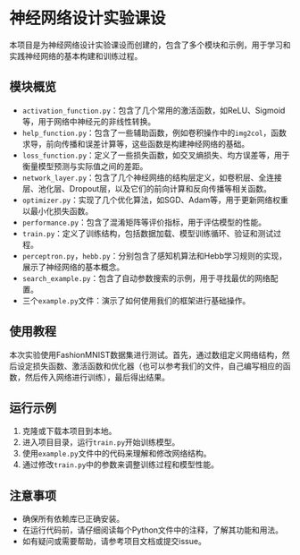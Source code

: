 # 神经网络设计实验课设

本项目是为神经网络设计实验课设而创建的，包含了多个模块和示例，用于学习和实践神经网络的基本构建和训练过程。

## 模块概览

- `activation_function.py`：包含了几个常用的激活函数，如ReLU、Sigmoid等，用于网络中神经元的非线性转换。
- `help_function.py`：包含了一些辅助函数，例如卷积操作中的`img2col`，函数求导，前向传播和误差计算等，这些函数是构建神经网络的基础。
- `loss_function.py`：定义了一些损失函数，如交叉熵损失、均方误差等，用于衡量模型预测与实际值之间的差距。
- `network_layer.py`：包含了几个神经网络的结构层定义，如卷积层、全连接层、池化层、Dropout层，以及它们的前向计算和反向传播等相关函数。
- `optimizer.py`：实现了几个优化算法，如SGD、Adam等，用于更新网络权重以最小化损失函数。
- `performance.py`：包含了混淆矩阵等评价指标，用于评估模型的性能。
- `train.py`：定义了训练结构，包括数据加载、模型训练循环、验证和测试过程。
- `perceptron.py`，`hebb.py`：分别包含了感知机算法和Hebb学习规则的实现，展示了神经网络的基本概念。
- `search_example.py`：包含了自动参数搜索的示例，用于寻找最优的网络配置。
- 三个`example.py`文件：演示了如何使用我们的框架进行基础操作。

## 使用教程

本次实验使用FashionMNIST数据集进行测试。首先，通过数组定义网络结构，然后设定损失函数、激活函数和优化器（也可以参考我们的文件，自己编写相应的函数，然后传入网络进行训练），最后得出结果。

## 运行示例

1. 克隆或下载本项目到本地。
2. 进入项目目录，运行`train.py`开始训练模型。
3. 使用`example.py`文件中的代码来理解和修改网络结构。
4. 通过修改`train.py`中的参数来调整训练过程和模型性能。

## 注意事项

- 确保所有依赖库已正确安装。
- 在运行代码前，请仔细阅读每个Python文件中的注释，了解其功能和用法。
- 如有疑问或需要帮助，请参考项目文档或提交issue。

